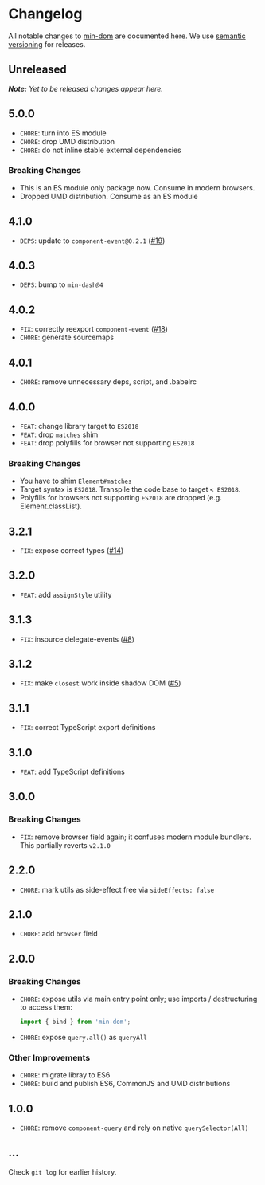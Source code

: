 # Changelog

All notable changes to [min-dom](https://github.com/bpmn-io/min-dom) are documented here. We use [semantic versioning](http://semver.org/) for releases.

## Unreleased

___Note:__ Yet to be released changes appear here._

## 5.0.0

* `CHORE`: turn into ES module
* `CHORE`: drop UMD distribution
* `CHORE`: do not inline stable external dependencies

### Breaking Changes

* This is an ES module only package now. Consume in modern browsers.
* Dropped UMD distribution. Consume as an ES module

## 4.1.0

* `DEPS`: update to `component-event@0.2.1` ([#19](https://github.com/bpmn-io/min-dom/pull/19))

## 4.0.3

* `DEPS`: bump to `min-dash@4`

## 4.0.2

* `FIX`: correctly reexport `component-event` ([#18](https://github.com/bpmn-io/min-dom/pull/18))
* `CHORE`: generate sourcemaps

## 4.0.1

* `CHORE`: remove unnecessary deps, script, and .babelrc

## 4.0.0

* `FEAT`: change library target to `ES2018`
* `FEAT`: drop `matches` shim
* `FEAT`: drop polyfills for browser not supporting `ES2018`

### Breaking Changes

* You have to shim `Element#matches`
* Target syntax is `ES2018`. Transpile the code base to target `< ES2018`.
* Polyfills for browsers not supporting `ES2018` are dropped (e.g. Element.classList).

## 3.2.1

* `FIX`: expose correct types ([#14](https://github.com/bpmn-io/min-dom/issues/14))

## 3.2.0

* `FEAT`: add `assignStyle` utility

## 3.1.3

* `FIX`: insource delegate-events ([#8](https://github.com/bpmn-io/min-dom/issues/8))

## 3.1.2

* `FIX`: make `closest` work inside shadow DOM ([#5](https://github.com/bpmn-io/min-dom/issues/5))

## 3.1.1

* `FIX`: correct TypeScript export definitions

## 3.1.0

* `FEAT`: add TypeScript definitions

## 3.0.0

### Breaking Changes

* `FIX`: remove browser field again; it confuses modern module bundlers. This partially reverts `v2.1.0`

## 2.2.0

* `CHORE`: mark utils as side-effect free via `sideEffects: false`

## 2.1.0

* `CHORE`: add `browser` field

## 2.0.0

### Breaking Changes

* `CHORE`: expose utils via main entry point only; use imports / destructuring to access them:

  ```javascript
  import { bind } from 'min-dom';
  ```

* `CHORE`: expose `query.all()` as `queryAll`

### Other Improvements

* `CHORE`: migrate libray to ES6
* `CHORE`: build and publish ES6, CommonJS and UMD distributions

## 1.0.0

* `CHORE`: remove `component-query` and rely on native `querySelector(All)`

## ...

Check `git log` for earlier history.
